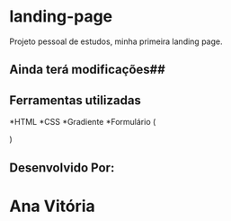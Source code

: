 # landing-page
Projeto pessoal de estudos, minha primeira landing page.
## Ainda terá modificações##
## Ferramentas utilizadas
*HTML
*CSS
*Gradiente
*Formulário (<form> </form>)
## Desenvolvido Por:
# Ana Vitória

